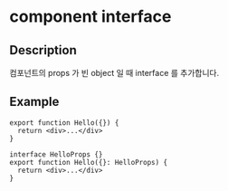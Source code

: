 # component interface

## Description

컴포넌트의 props 가 빈 object 일 때 interface 를 추가합니다.

## Example

```tsx
export function Hello({}) {
  return <div>...</div>
}
```

```tsx
interface HelloProps {}
export function Hello({}: HelloProps) {
  return <div>...</div>
}
```

```

```
